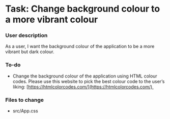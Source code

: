 # Task: Change background colour to a more vibrant colour

### User description

As a user, I want the background colour of the application to be a more vibrant but dark colour.

### To-do

- Change the background colour of the application using HTML colour codes. Please use this website to pick the best colour code to the user’s liking: [https://htmlcolorcodes.com/](https://htmlcolorcodes.com/) 

### Files to change

- src/App.css
